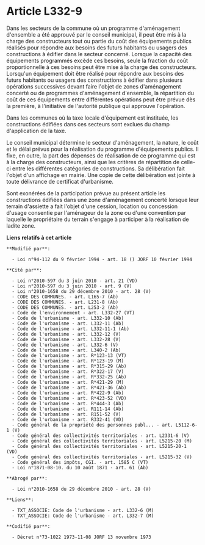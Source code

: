 # Article L332-9

Dans les secteurs de la commune où un programme d'aménagement d'ensemble a été approuvé par le conseil municipal, il peut
être mis à la charge des constructeurs tout ou partie du coût des équipements publics réalisés pour répondre aux besoins des
futurs habitants ou usagers des constructions à édifier dans le secteur concerné. Lorsque la capacité des équipements
programmés excède ces besoins, seule la fraction du coût proportionnelle à ces besoins peut être mise à la charge des
constructeurs. Lorsqu'un équipement doit être réalisé pour répondre aux besoins des futurs habitants ou usagers des
constructions à édifier dans plusieurs opérations successives devant faire l'objet de zones d'aménagement concerté ou de
programmes d'aménagement d'ensemble, la répartition du coût de ces équipements entre différentes opérations peut être prévue
dès la première, à l'initiative de l'autorité publique qui approuve l'opération.

Dans les communes où la taxe locale d'équipement est instituée, les constructions édifiées dans ces secteurs sont exclues du
champ d'application de la taxe.

Le conseil municipal détermine le secteur d'aménagement, la nature, le coût et le délai prévus pour la réalisation du
programme d'équipements publics. Il fixe, en outre, la part des dépenses de réalisation de ce programme qui est à la charge
des constructeurs, ainsi que les critères de répartition de celle-ci entre les différentes catégories de constructions. Sa
délibération fait l'objet d'un affichage en mairie. Une copie de cette délibération est jointe à toute délivrance de
certificat d'urbanisme.

Sont exonérées de la participation prévue au présent article les constructions édifiées dans une zone d'aménagement concerté
lorsque leur terrain d'assiette a fait l'objet d'une cession, location ou concession d'usage consentie par l'aménageur de la
zone ou d'une convention par laquelle le propriétaire du terrain s'engage à participer à la réalisation de ladite zone.

**Liens relatifs à cet article**

	**Modifié par**:

	  - Loi n°94-112 du 9 février 1994 - art. 18 () JORF 10 février 1994

	**Cité par**:

	  - Loi n°2010-597 du 3 juin 2010 - art. 21 (VD)
	  - Loi n°2010-597 du 3 juin 2010 - art. 9 (V)
	  - Loi n°2010-1658 du 29 décembre 2010 - art. 28 (V)
	  - CODE DES COMMUNES. - art. L165-7 (Ab)
	  - CODE DES COMMUNES. - art. L231-8 (Ab)
	  - CODE DES COMMUNES. - art. L253-2 (Ab)
	  - Code de l'environnement - art. L332-27 (VT)
	  - Code de l'urbanisme - art. L332-10 (Ab)
	  - Code de l'urbanisme - art. L332-11 (Ab)
	  - Code de l'urbanisme - art. L332-11-1 (Ab)
	  - Code de l'urbanisme - art. L332-12 (V)
	  - Code de l'urbanisme - art. L332-28 (V)
	  - Code de l'urbanisme - art. L332-6 (V)
	  - Code de l'urbanisme - art. L340-2 (Ab)
	  - Code de l'urbanisme - art. R*123-13 (VT)
	  - Code de l'urbanisme - art. R*123-19 (M)
	  - Code de l'urbanisme - art. R*315-29 (Ab)
	  - Code de l'urbanisme - art. R*322-17 (V)
	  - Code de l'urbanisme - art. R*332-25 (Ab)
	  - Code de l'urbanisme - art. R*421-29 (M)
	  - Code de l'urbanisme - art. R*421-36 (Ab)
	  - Code de l'urbanisme - art. R*422-9 (Ab)
	  - Code de l'urbanisme - art. R*423-52 (VD)
	  - Code de l'urbanisme - art. R*444-3 (Ab)
	  - Code de l'urbanisme - art. R111-14 (Ab)
	  - Code de l'urbanisme - art. R151-52 (V)
	  - Code de l'urbanisme - art. R332-41 (VD)
	  - Code général de la propriété des personnes publ... - art. L5112-6-1 (V)
	  - Code général des collectivités territoriales - art. L2331-6 (V)
	  - Code général des collectivités territoriales - art. L5215-20 (M)
	  - Code général des collectivités territoriales - art. L5215-20-1 (VD)
	  - Code général des collectivités territoriales - art. L5215-32 (V)
	  - Code général des impôts, CGI. - art. 1585 C (VT)
	  - Loi n°1871-08-10. du 10 août 1871 - art. 61 (Ab)

	**Abrogé par**:

	  - Loi n°2010-1658 du 29 décembre 2010 - art. 28 (V)

	**Liens**:

	  - TXT_ASSOCIE: Code de l'urbanisme - art. L332-6 (M)
	  - TXT_ASSOCIE: Code de l'urbanisme - art. L332-7 (M)

	**Codifié par**:

	  - Décret n°73-1022 1973-11-08 JORF 13 novembre 1973
